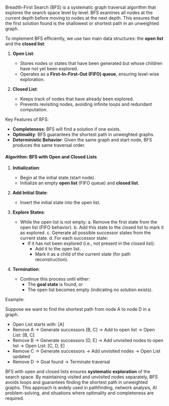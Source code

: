 
Breadth-First Search (BFS) is a systematic graph traversal algorithm that explores 
the search space level by level. BFS examines all nodes at the current depth before 
moving to nodes at the next depth. This ensures that the first solution found is the 
shallowest or shortest path in an unweighted graph.

To implement BFS efficiently, we use two main data structures: the **open list** and the **closed list**:

1. **Open List**:
   - Stores nodes or states that have been generated but whose children have not yet been explored.
   - Operates as a **First-In-First-Out (FIFO) queue**, ensuring level-wise exploration.

2. **Closed List**:
   - Keeps track of nodes that have already been explored.
   - Prevents revisiting nodes, avoiding infinite loops and redundant computation.

Key Features of BFS:
- **Completeness**: BFS will find a solution if one exists.
- **Optimality**: BFS guarantees the shortest path in unweighted graphs.
- **Deterministic Behavior**: Given the same graph and start node, BFS produces the same traversal order.

#### Algorithm: BFS with Open and Closed Lists

1. **Initialization**:
   - Begin at the initial state (start node).
   - Initialize an empty **open list** (FIFO queue) and **closed list**.

2. **Add Initial State**:
   - Insert the initial state into the open list.

3. **Explore States**:
   - While the open list is not empty:
     a. Remove the first state from the open list (FIFO behavior).
     b. Add this state to the closed list to mark it as explored.
     c. Generate all possible successor states from the current state.
     d. For each successor state:
        - If it has not been explored (i.e., not present in the closed list):
          - Add it to the open list.
          - Mark it as a child of the current state (for path reconstruction).

4. **Termination**:
   - Continue this process until either:
     - The **goal state** is found, or
     - The open list becomes empty (indicating no solution exists).

Example:

Suppose we want to find the shortest path from node A to node D in a graph.  
- Open List starts with: [A]  
- Remove A → Generate successors [B, C] → Add to open list → Open List: [B, C]  
- Remove B → Generate successors [D, E] → Add unvisited nodes to open list → Open List: [C, D, E]  
- Remove C → Generate successors → Add unvisited nodes → Open List updated  
- Remove D → Goal found → Terminate traversal  


BFS with open and closed lists ensures **systematic exploration** of the search space. 
By maintaining visited and unvisited nodes separately, BFS avoids loops and guarantees 
finding the shortest path in unweighted graphs. This approach is widely used in pathfinding, 
network analysis, AI problem-solving, and situations where optimality and completeness are required.
